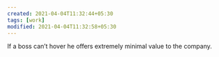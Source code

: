 ```yaml
---
created: 2021-04-04T11:32:44+05:30
tags: [work]
modified: 2021-04-04T11:32:58+05:30
---
```


If a boss can’t hover he offers extremely minimal value to the company.